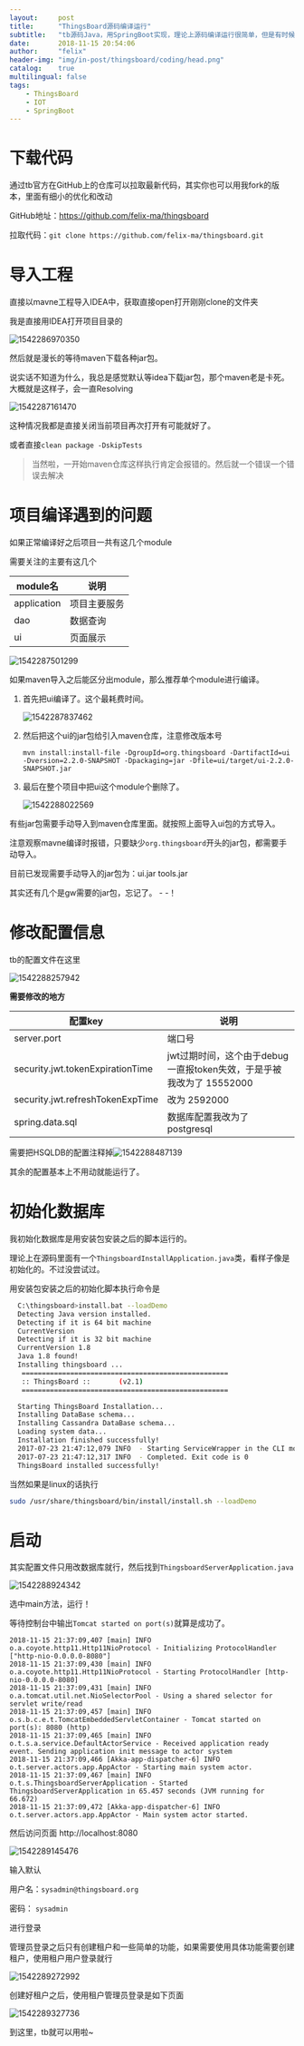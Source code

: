 ```yaml
---
layout:     post
title:      "ThingsBoard源码编译运行"
subtitle:   "tb源码Java，用SpringBoot实现，理论上源码编译运行很简单，但是有时候会遇到一些很诡异的错误，记录一下"
date:       2018-11-15 20:54:06
author:     "felix"
header-img: "img/in-post/thingsboard/coding/head.png"
catalog:    true
multilingual: false
tags:
    - ThingsBoard
    - IOT
    - SpringBoot
---
```


# 下载代码

通过tb官方在GitHub上的仓库可以拉取最新代码，其实你也可以用我fork的版本，里面有细小的优化和改动 

GitHub地址：https://github.com/felix-ma/thingsboard

拉取代码：`git clone https://github.com/felix-ma/thingsboard.git`

# 导入工程

直接以mavne工程导入IDEA中，获取直接open打开刚刚clone的文件夹

我是直接用IDEA打开项目目录的

![1542286970350](../img/in-post/thingsboard/coding/1542286970350.png)

然后就是漫长的等待maven下载各种jar包。

说实话不知道为什么，我总是感觉默认等idea下载jar包，那个maven老是卡死。大概就是这样子，会一直Resolving

![1542287161470](../img/in-post/thingsboard/coding/1542287161470.png)

这种情况我都是直接关闭当前项目再次打开有可能就好了。

或者直接`clean package -DskipTests`

> 当然啦，一开始maven仓库这样执行肯定会报错的。然后就一个错误一个错误去解决

# 项目编译遇到的问题

如果正常编译好之后项目一共有这几个module

需要关注的主要有这几个

| module名    | 说明         |
| ----------- | ------------ |
| application | 项目主要服务 |
| dao         | 数据查询     |
| ui          | 页面展示     |

![1542287501299](../img/in-post/thingsboard/coding/1542287501299.png)

如果maven导入之后能区分出module，那么推荐单个module进行编译。

1. 首先把ui编译了。这个最耗费时间。

   ![1542287837462](../img/in-post/thingsboard/coding/1542287837462.png)

2. 然后把这个ui的jar包给引入maven仓库，注意修改版本号

   ```
   mvn install:install-file -DgroupId=org.thingsboard -DartifactId=ui -Dversion=2.2.0-SNAPSHOT -Dpackaging=jar -Dfile=ui/target/ui-2.2.0-SNAPSHOT.jar
   ```

3. 最后在整个项目中把ui这个module个删除了。

   ![1542288022569](../img/in-post/thingsboard/coding/1542288022569.png)

有些jar包需要手动导入到maven仓库里面。就按照上面导入ui包的方式导入。

注意观察mavne编译时报错，只要缺少`org.thingsboard`开头的jar包，都需要手动导入。

目前已发现需要手动导入的jar包为：ui.jar  tools.jar 

其实还有几个是gw需要的jar包，忘记了。 - -！

# 修改配置信息

tb的配置文件在这里

![1542288257942](../img/in-post/thingsboard/coding/1542288257942.png)

**需要修改的地方**

| 配置key                          | 说明                                                         |
| -------------------------------- | ------------------------------------------------------------ |
| server.port                      | 端口号                                                       |
| security.jwt.tokenExpirationTime | jwt过期时间，这个由于debug一直报token失效，于是乎被我改为了  15552000 |
| security.jwt.refreshTokenExpTime | 改为  2592000                                                |
| spring.data.sql                  | 数据库配置我改为了postgresql                                 |

需要把HSQLDB的配置注释掉![1542288487139](../img/in-post/thingsboard/coding/1542288487139.png)



其余的配置基本上不用动就能运行了。

# 初始化数据库

我初始化数据库是用安装包安装之后的脚本运行的。

理论上在源码里面有一个`ThingsboardInstallApplication.java`类，看样子像是初始化的。不过没尝试过。

用安装包安装之后的初始化脚本执行命令是

```sh
  C:\thingsboard>install.bat --loadDemo
  Detecting Java version installed.
  Detecting if it is 64 bit machine
  CurrentVersion
  Detecting if it is 32 bit machine
  CurrentVersion 1.8
  Java 1.8 found!
  Installing thingsboard ...
   ===================================================
   :: ThingsBoard ::       (v2.1)
   ===================================================

  Starting ThingsBoard Installation...
  Installing DataBase schema...
  Installing Cassandra DataBase schema...
  Loading system data...
  Installation finished successfully!
  2017-07-23 21:47:12,079 INFO  - Starting ServiceWrapper in the CLI mode
  2017-07-23 21:47:12,317 INFO  - Completed. Exit code is 0
  ThingsBoard installed successfully!
```

当然如果是linux的话执行

```sh
sudo /usr/share/thingsboard/bin/install/install.sh --loadDemo
```

# 启动

其实配置文件只用改数据库就行，然后找到`ThingsboardServerApplication.java`

![1542288924342](../img/in-post/thingsboard/coding/1542288924342.png)

选中main方法，运行！



等待控制台中输出`Tomcat started on port(s)`就算是成功了。

```
2018-11-15 21:37:09,407 [main] INFO  o.a.coyote.http11.Http11NioProtocol - Initializing ProtocolHandler ["http-nio-0.0.0.0-8080"]
2018-11-15 21:37:09,430 [main] INFO  o.a.coyote.http11.Http11NioProtocol - Starting ProtocolHandler [http-nio-0.0.0.0-8080]
2018-11-15 21:37:09,431 [main] INFO  o.a.tomcat.util.net.NioSelectorPool - Using a shared selector for servlet write/read
2018-11-15 21:37:09,457 [main] INFO  o.s.b.c.e.t.TomcatEmbeddedServletContainer - Tomcat started on port(s): 8080 (http)
2018-11-15 21:37:09,465 [main] INFO  o.t.s.a.service.DefaultActorService - Received application ready event. Sending application init message to actor system
2018-11-15 21:37:09,466 [Akka-app-dispatcher-6] INFO  o.t.server.actors.app.AppActor - Starting main system actor.
2018-11-15 21:37:09,467 [main] INFO  o.t.s.ThingsboardServerApplication - Started ThingsboardServerApplication in 65.457 seconds (JVM running for 66.672)
2018-11-15 21:37:09,472 [Akka-app-dispatcher-6] INFO  o.t.server.actors.app.AppActor - Main system actor started.
```

然后访问页面 http://localhost:8080

![1542289145476](../img/in-post/thingsboard/coding/1542289145476.png)

输入默认

用户名：`sysadmin@thingsboard.org` 

密码： `sysadmin`

进行登录

管理员登录之后只有创建租户和一些简单的功能，如果需要使用具体功能需要创建租户，使用租户用户登录就行

![1542289272992](../img/in-post/thingsboard/coding/1542289272992.png)

创建好租户之后，使用租户管理员登录是如下页面

![1542289327736](../img/in-post/thingsboard/coding/1542289327736.png)

到这里，tb就可以用啦~